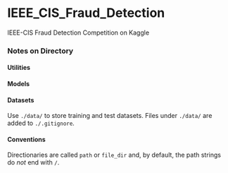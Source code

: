 # IEEE_CIS_Fraud_Detection
IEEE-CIS Fraud Detection Competition on Kaggle

### Notes on Directory
#### Utilities

#### Models

#### Datasets
Use `./data/` to store training and test datasets. Files under `./data/` are added to `./.gitignore`.

#### Conventions
Directionaries are called `path` or `file_dir` and, by default, the path strings do *not* end with `/`.
